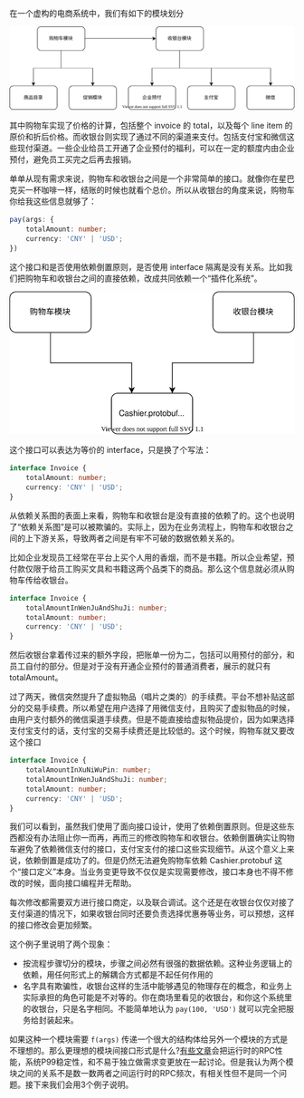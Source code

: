 在一个虚构的电商系统中，我们有如下的模块划分

![dependency](dependency.drawio.svg)

其中购物车实现了价格的计算，包括整个 invoice 的 total，以及每个 line item 的原价和折后价格。而收银台则实现了通过不同的渠道来支付。包括支付宝和微信这些现付渠道。一些企业给员工开通了企业预付的福利，可以在一定的额度内由企业预付，避免员工买完之后再去报销。

单单从现有需求来说，购物车和收银台之间是一个非常简单的接口。就像你在星巴克买一杯咖啡一样，结账的时候也就看个总价。所以从收银台的角度来说，购物车你给我这些信息就够了：

```typescript
pay(args: {
    totalAmount: number;
    currency: 'CNY' | 'USD';
})
```

这个接口和是否使用依赖倒置原则，是否使用 interface 隔离是没有关系。比如我们把购物车和收银台之间的直接依赖，改成共同依赖一个“插件化系统”。

![dip](dip.drawio.svg)

这个接口可以表达为等价的 interface，只是换了个写法：

```typescript
interface Invoice {
    totalAmount: number;
    currency: 'CNY' | 'USD';
}
```

从依赖关系图的表面上来看，购物车和收银台是没有直接的依赖了的。这个也说明了“依赖关系图”是可以被欺骗的。实际上，因为在业务流程上，购物车和收银台之间的上下游关系，导致两者之间是有牢不可破的数据依赖关系的。

比如企业发现员工经常在平台上买个人用的香烟，而不是书籍。所以企业希望，预付款仅限于给员工购买文具和书籍这两个品类下的商品。那么这个信息就必须从购物车传给收银台。


```typescript
interface Invoice {
    totalAmountInWenJuAndShuJi: number;
    totalAmount: number;
    currency: 'CNY' | 'USD';
}
```

然后收银台拿着传过来的额外字段，把账单一份为二，包括可以用预付的部分，和员工自付的部分。但是对于没有开通企业预付的普通消费者，展示的就只有 totalAmount。

过了两天，微信突然提升了虚拟物品（唱片之类的）的手续费。平台不想补贴这部分的交易手续费。所以希望在用户选择了用微信支付，且购买了虚拟物品的时候，由用户支付额外的微信渠道手续费。但是不能直接给虚拟物品提价，因为如果选择支付宝支付的话，支付宝的交易手续费还是比较低的。这个时候，购物车就又要改这个接口


```typescript
interface Invoice {
    totalAmountInXuNiWuPin: number;
    totalAmountInWenJuAndShuJi: number;
    totalAmount: number;
    currency: 'CNY' | 'USD';
}
```

我们可以看到，虽然我们使用了面向接口设计，使用了依赖倒置原则。但是这些东西都没有办法阻止你一而再，再而三的修改购物车和收银台。依赖倒置确实让购物车避免了依赖微信支付的接口，支付宝支付的接口这些实现细节。从这个意义上来说，依赖倒置是成功了的。但是仍然无法避免购物车依赖 Cashier.protobuf 这个“接口定义”本身。当业务变更导致不仅仅是实现需要修改，接口本身也不得不修改的时候，面向接口编程并无帮助。

每次修改都需要双方进行接口商定，以及联合调试。这个还是在收银台仅仅对接了支付渠道的情况下，如果收银台同时还要负责选择优惠券等业务，可以预想，这样的接口修改会更加频繁。

这个例子里说明了两个现象：

* 按流程步骤切分的模块，步骤之间必然有很强的数据依赖。这种业务逻辑上的依赖，用任何形式上的解耦合方式都是不起任何作用的
* 名字具有欺骗性，收银台这样的生活中能够遇见的物理存在的概念，和业务上实际承担的角色可能是不对等的。你在商场里看见的收银台，和你这个系统里的收银台，只是名字相同。不能简单地认为 `pay(100, 'USD')` 就可以完全把服务给封装起来。

如果这种一个模块需要 `f(args)` 传递一个很大的结构体给另外一个模块的方式是不理想的。那么更理想的模块间接口形式是什么?[有些文章](https://www.ben-morris.com/why-is-loose-coupling-between-services-so-important/)会把运行时的RPC性能，系统P99稳定性，和不易于独立做需求变更放在一起讨论。但是我认为两个模块之间的关系不是数一数两者之间运行时的RPC频次，有相关性但不是同一个问题。接下来我们会用3个例子说明。